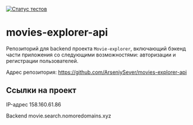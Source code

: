 [![Статус тестов](../../actions/workflows/tests.yml/badge.svg)](../../actions/workflows/tests.yml)

# movies-explorer-api
Репозиторий для backend проекта `Movie-explorer`, включающий бэкенд части приложения со следующими возможностями: авторизации и регистрации пользователей.
  

Адрес репозитория: https://github.com/ArseniySever/movies-explorer-api

## Ссылки на проект

IP-адрес 158.160.61.86

Backend movie.search.nomoredomains.xyz

